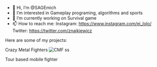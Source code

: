- 👋 Hi, I’m @SAGEmich
- 👀 I’m interested in Gameplay programing, algorithms and sports 
- 🌱 I’m currently working on Survival game
- 📫 How to reach me:
Instagram: https://www.instagram.com/ej_lolo/
Twitter: https://twitter.com/znajkiewicz

Here are some of my projects:

Crazy Metal Fighters 
![CMF ss](https://user-images.githubusercontent.com/58221747/151396626-77a02ecd-5e10-4de0-8a5b-172ba0cbf614.jpg)

Tour based mobile fighter 
